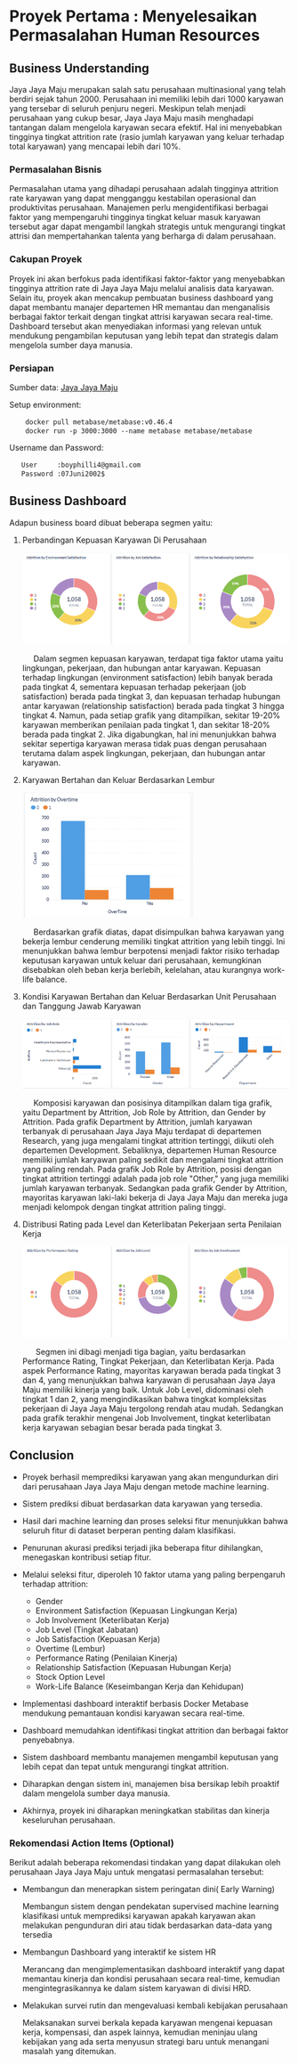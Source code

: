 # Proyek Pertama : Menyelesaikan Permasalahan Human Resources

## Business Understanding

Jaya Jaya Maju merupakan salah satu perusahaan multinasional yang telah berdiri sejak tahun 2000. Perusahaan ini memiliki lebih dari 1000 karyawan yang tersebar di seluruh penjuru negeri. Meskipun telah menjadi perusahaan yang cukup besar, Jaya Jaya Maju masih menghadapi tantangan dalam mengelola karyawan secara efektif. Hal ini menyebabkan tingginya tingkat attrition rate (rasio jumlah karyawan yang keluar terhadap total karyawan) yang mencapai lebih dari 10%.

### Permasalahan Bisnis

Permasalahan utama yang dihadapi perusahaan adalah tingginya attrition rate karyawan yang dapat mengganggu kestabilan operasional dan produktivitas perusahaan. Manajemen perlu mengidentifikasi berbagai faktor yang mempengaruhi tingginya tingkat keluar masuk karyawan tersebut agar dapat mengambil langkah strategis untuk mengurangi tingkat attrisi dan mempertahankan talenta yang berharga di dalam perusahaan.

### Cakupan Proyek

Proyek ini akan berfokus pada identifikasi faktor-faktor yang menyebabkan tingginya attrition rate di Jaya Jaya Maju melalui analisis data karyawan. Selain itu, proyek akan mencakup pembuatan business dashboard yang dapat membantu manajer departemen HR memantau dan menganalisis berbagai faktor terkait dengan tingkat attrisi karyawan secara real-time. Dashboard tersebut akan menyediakan informasi yang relevan untuk mendukung pengambilan keputusan yang lebih tepat dan strategis dalam mengelola sumber daya manusia.

### Persiapan

Sumber data: [Jaya Jaya Maju](https://github.com/dicodingacademy/dicoding_dataset/tree/main/employee)

Setup environment:

```
    docker pull metabase/metabase:v0.46.4
    docker run -p 3000:3000 --name metabase metabase/metabase
```

Username dan Password:
```
   User     :boyphilli4@gmail.com
   Password :07Juni2002$
```

## Business Dashboard

Adapun business board dibuat beberapa segmen yaitu:
1. Perbandingan Kepuasan Karyawan Di Perusahaan

   ![Dashboard](https://raw.githubusercontent.com/inibukanphilli/Proyek_Dicoding/refs/heads/main/Berdasarkan%20Tingkat%20Kepuasan%20Karyawan%20pada%20Perusahaan.png)


   &nbsp;&nbsp;&nbsp;&nbsp;&nbsp;Dalam segmen kepuasan karyawan, terdapat tiga faktor utama yaitu lingkungan, pekerjaan, dan hubungan antar karyawan. Kepuasan terhadap lingkungan (environment satisfaction) lebih banyak berada pada tingkat 4, sementara kepuasan terhadap pekerjaan (job satisfaction) berada pada tingkat 3, dan kepuasan terhadap hubungan antar karyawan (relationship satisfaction) berada pada tingkat 3 hingga tingkat 4. Namun, pada setiap grafik yang ditampilkan, sekitar 19-20% karyawan memberikan penilaian pada tingkat 1, dan sekitar 18-20% berada pada tingkat 2. Jika digabungkan, hal ini menunjukkan bahwa sekitar sepertiga karyawan merasa tidak puas dengan perusahaan terutama dalam aspek lingkungan, pekerjaan, dan hubungan antar karyawan.

2. Karyawan Bertahan dan Keluar Berdasarkan Lembur
   
   ![Dashboard](https://raw.githubusercontent.com/inibukanphilli/Proyek_Dicoding/refs/heads/main/Attrition%20by%20Overtime.png)

   &nbsp;&nbsp;&nbsp;&nbsp;&nbsp;Berdasarkan grafik diatas, dapat disimpulkan bahwa karyawan yang bekerja lembur cenderung memiliki tingkat attrition yang lebih tinggi. Ini menunjukkan bahwa lembur berpotensi menjadi faktor risiko terhadap keputusan karyawan untuk keluar dari perusahaan, kemungkinan disebabkan oleh beban kerja berlebih, kelelahan, atau kurangnya work-life balance.

3. Kondisi Karyawan Bertahan dan Keluar Berdasarkan Unit Perusahaan dan Tanggung Jawab Karyawan 

   ![Dashboard](https://raw.githubusercontent.com/inibukanphilli/Proyek_Dicoding/refs/heads/main/Berdasarkan%20Komposisi%20karyawan%20dan%20posisi.png)

   &nbsp;&nbsp;&nbsp;&nbsp;&nbsp;Komposisi karyawan dan posisinya ditampilkan dalam tiga grafik, yaitu Department by Attrition, Job Role by Attrition, dan Gender by Attrition. Pada grafik Department by Attrition, jumlah karyawan terbanyak di perusahaan Jaya Jaya Maju terdapat di departemen Research, yang juga mengalami tingkat attrition tertinggi, diikuti oleh departemen Development. Sebaliknya, departemen Human Resource memiliki jumlah karyawan paling sedikit dan mengalami tingkat attrition yang paling rendah. Pada grafik Job Role by Attrition, posisi dengan tingkat attrition tertinggi adalah pada job role "Other," yang juga memiliki jumlah karyawan terbanyak. Sedangkan pada grafik Gender by Attrition, mayoritas karyawan laki-laki bekerja di Jaya Jaya Maju dan mereka juga menjadi kelompok dengan tingkat attrition paling tinggi.

4. Distribusi Rating pada Level dan Keterlibatan Pekerjaan serta Penilaian Kerja
   
   ![Dashboard](https://raw.githubusercontent.com/inibukanphilli/Proyek_Dicoding/refs/heads/main/Berdasarkan%20Tingkatan%20Performansi%20dan%20Pekerja%20Pada%20Karyawan.png)
   
   &nbsp;&nbsp;&nbsp;&nbsp;&nbsp; Segmen ini dibagi menjadi tiga bagian, yaitu berdasarkan Performance Rating, Tingkat Pekerjaan, dan Keterlibatan Kerja. Pada aspek Performance Rating, mayoritas karyawan berada pada tingkat 3 dan 4, yang menunjukkan bahwa karyawan di perusahaan Jaya Jaya Maju memiliki kinerja yang baik. Untuk Job Level, didominasi oleh tingkat 1 dan 2, yang mengindikasikan bahwa tingkat kompleksitas pekerjaan di Jaya Jaya Maju tergolong rendah atau mudah. Sedangkan pada grafik terakhir mengenai Job Involvement, tingkat keterlibatan kerja karyawan sebagian besar berada pada tingkat 3.

## Conclusion

- Proyek berhasil memprediksi karyawan yang akan mengundurkan diri dari perusahaan Jaya Jaya Maju dengan metode machine learning.

- Sistem prediksi dibuat berdasarkan data karyawan yang tersedia.

- Hasil dari machine learning dan proses seleksi fitur menunjukkan bahwa seluruh fitur di dataset berperan penting dalam klasifikasi.

- Penurunan akurasi prediksi terjadi jika beberapa fitur dihilangkan, menegaskan kontribusi setiap fitur.

- Melalui seleksi fitur, diperoleh 10 faktor utama yang paling berpengaruh terhadap attrition:

   - Gender
   - Environment Satisfaction (Kepuasan Lingkungan Kerja)
   - Job Involvement (Keterlibatan Kerja)
   - Job Level (Tingkat Jabatan)
   - Job Satisfaction (Kepuasan Kerja)
   - Overtime (Lembur)
   - Performance Rating (Penilaian Kinerja)
   - Relationship Satisfaction (Kepuasan Hubungan Kerja)
   - Stock Option Level
   - Work-Life Balance (Keseimbangan Kerja dan Kehidupan)

- Implementasi dashboard interaktif berbasis Docker Metabase mendukung pemantauan kondisi karyawan secara real-time.

- Dashboard memudahkan identifikasi tingkat attrition dan berbagai faktor penyebabnya.

- Sistem dashboard membantu manajemen mengambil keputusan yang lebih cepat dan tepat untuk mengurangi tingkat attrition.

- Diharapkan dengan sistem ini, manajemen bisa bersikap lebih proaktif dalam mengelola sumber daya manusia.

- Akhirnya, proyek ini diharapkan meningkatkan stabilitas dan kinerja keseluruhan perusahaan.

### Rekomendasi Action Items (Optional)

Berikut adalah beberapa rekomendasi tindakan yang dapat dilakukan oleh perusahaan Jaya Jaya Maju untuk mengatasi permasalahan tersebut:

- Membangun dan menerapkan sistem peringatan dini( Early Warning)
  
  Membangun sistem dengan pendekatan supervised machine learning klasifikasi untuk memprediksi karyawan apakah karyawan akan melakukan pengunduran diri atau tidak    berdasarkan data-data yang tersedia
  
- Membangun Dashboard yang interaktif ke sistem HR

  Merancang dan mengimplementasikan dashboard interaktif yang dapat memantau kinerja dan kondisi perusahaan secara real-time, kemudian mengintegrasikannya ke dalam sistem karyawan di divisi HRD.
  
- Melakukan survei rutin dan mengevaluasi kembali kebijakan perusahaan

  Melaksanakan survei berkala kepada karyawan mengenai kepuasan kerja, kompensasi, dan aspek lainnya, kemudian meninjau ulang kebijakan yang ada serta menyusun strategi baru untuk menangani masalah yang ditemukan.
  

